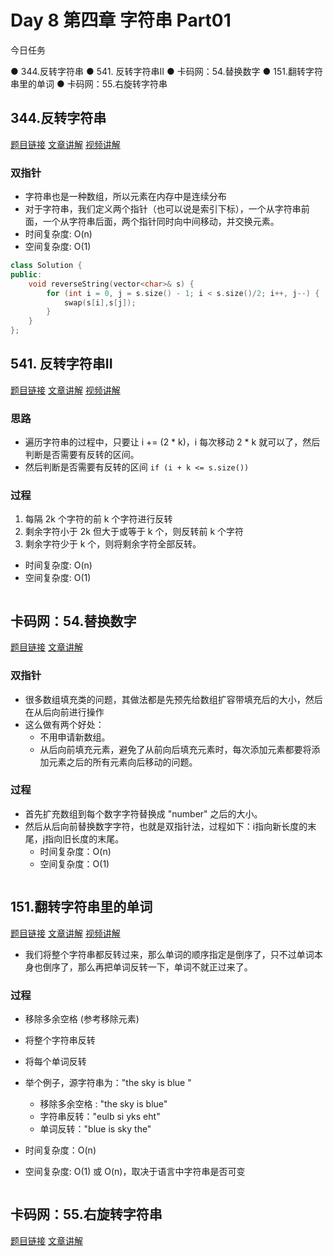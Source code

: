 # Day 8 第四章 字符串 Part01

今日任务 

● 344.反转字符串
● 541. 反转字符串II
● 卡码网：54.替换数字
● 151.翻转字符串里的单词
● 卡码网：55.右旋转字符串

## 344.反转字符串
[题目链接](344.反转字符串)
[文章讲解](https://programmercarl.com/0344.%E5%8F%8D%E8%BD%AC%E5%AD%97%E7%AC%A6%E4%B8%B2.html#%E7%AE%97%E6%B3%95%E5%85%AC%E5%BC%80%E8%AF%BE)
[视频讲解](https://www.bilibili.com/video/BV1fV4y17748)

### 双指针
- 字符串也是一种数组，所以元素在内存中是连续分布
- 对于字符串，我们定义两个指针（也可以说是索引下标），一个从字符串前面，一个从字符串后面，两个指针同时向中间移动，并交换元素。
- 时间复杂度: O(n)
- 空间复杂度: O(1)
```cpp
class Solution {
public:
    void reverseString(vector<char>& s) {
        for (int i = 0, j = s.size() - 1; i < s.size()/2; i++, j--) {
            swap(s[i],s[j]);
        }
    }
};
```


## 541. 反转字符串II
[题目链接](https://leetcode.cn/problems/reverse-string-ii/)
[文章讲解](https://programmercarl.com/0541.%E5%8F%8D%E8%BD%AC%E5%AD%97%E7%AC%A6%E4%B8%B2II.html#%E7%AE%97%E6%B3%95%E5%85%AC%E5%BC%80%E8%AF%BE)
[视频讲解](https://www.bilibili.com/video/BV1dT411j7NN)

### 思路
- 遍历字符串的过程中，只要让 i += (2 * k)，i 每次移动 2 * k 就可以了，然后判断是否需要有反转的区间。
- 然后判断是否需要有反转的区间 ```if (i + k <= s.size())```
### 过程
1. 每隔 2k 个字符的前 k 个字符进行反转
2. 剩余字符小于 2k 但大于或等于 k 个，则反转前 k 个字符
3. 剩余字符少于 k 个，则将剩余字符全部反转。
- 时间复杂度: O(n)
- 空间复杂度: O(1)
```cpp
```

## 卡码网：54.替换数字
[题目链接](https://kamacoder.com/problempage.php?pid=1064)
[文章讲解](https://programmercarl.com/kama54.%E6%9B%BF%E6%8D%A2%E6%95%B0%E5%AD%97.html#%E6%80%9D%E8%B7%AF)

### 双指针
- 很多数组填充类的问题，其做法都是先预先给数组扩容带填充后的大小，然后在从后向前进行操作
- 这么做有两个好处：
    - 不用申请新数组。
    - 从后向前填充元素，避免了从前向后填充元素时，每次添加元素都要将添加元素之后的所有元素向后移动的问题。
### 过程
- 首先扩充数组到每个数字字符替换成 "number" 之后的大小。
- 然后从后向前替换数字字符，也就是双指针法，过程如下：i指向新长度的末尾，j指向旧长度的末尾。
  - 时间复杂度：O(n)
  - 空间复杂度：O(1)
```cpp
```

## 151.翻转字符串里的单词
[题目链接](https://leetcode.cn/problems/reverse-words-in-a-string/)
[文章讲解](https://programmercarl.com/0151.%E7%BF%BB%E8%BD%AC%E5%AD%97%E7%AC%A6%E4%B8%B2%E9%87%8C%E7%9A%84%E5%8D%95%E8%AF%8D.html#%E7%AE%97%E6%B3%95%E5%85%AC%E5%BC%80%E8%AF%BE)
[视频讲解](https://www.bilibili.com/video/BV1uT41177fX)

- 我们将整个字符串都反转过来，那么单词的顺序指定是倒序了，只不过单词本身也倒序了，那么再把单词反转一下，单词不就正过来了。
  
### 过程
- 移除多余空格 (参考移除元素)
- 将整个字符串反转
- 将每个单词反转

- 举个例子，源字符串为："the sky is blue "
   - 移除多余空格 : "the sky is blue"
   - 字符串反转："eulb si yks eht"
   - 单词反转："blue is sky the"
     
- 时间复杂度：O(n)
- 空间复杂度: O(1) 或 O(n)，取决于语言中字符串是否可变
```cpp
```

## 卡码网：55.右旋转字符串
[题目链接](https://kamacoder.com/problempage.php?pid=1065)
[文章讲解](https://programmercarl.com/kama55.%E5%8F%B3%E6%97%8B%E5%AD%97%E7%AC%A6%E4%B8%B2.html)

